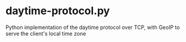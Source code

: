 # daytime-protocol.py
Python implementation of the daytime protocol over TCP, with GeoIP to serve the client's local time zone
